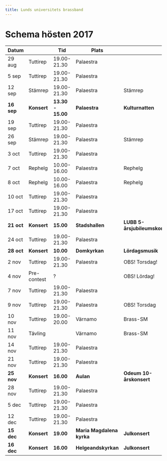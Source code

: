 ```yaml
---
title: Lunds universitets brassband
---
```


# Schema hösten 2017

| Datum  |             | Tid           | Plats                 |                               | Fika                 |
|--------|-------------|---------------|-----------------------|-------------------------------|----------------------|
| 29 aug | Tuttirep    | 19.00-21.30   | Palaestra             |                               | Karna Eilert         |
| 5 sep  | Tuttirep    | 19.00-21.30   | Palaestra             |                               | Monica Kaija         |
| 12 sep | Stämrep     | 19.00-21.30   | Palaestra             | Stämrep                       | Josefine Ekdahl      |
| **16 sep** | **Konsert** | **13.30 - 15.00** | **Palaestra**             | **Kulturnatten**                  |                      |
| 19 sep | Tuttirep    | 19.00-21.30   | Palaestra             |                               | Rikard Lindahl       |
| 26 sep | Stämrep     | 19.00-21.30   | Palaestra             | Stämrep                       | Olov Ferm            |
| 3 oct  | Tuttirep    | 19.00-21.30   | Palaestra             |                               | Hampus Holmander     |
| 7 oct  | Rephelg     | 10.00-16.00   | Palaestra             | Rephelg                       | Emil Nordh           |
| 8 oct  | Rephelg     | 10.00-16.00   | Palaestra             | Rephelg                       | Anna Lindholm        |
| 10 oct | Tuttirep    | 19.00-21.30   | Palaestra             |                               | Einar Nordengren     |
| 17 oct | Tuttirep    | 19.00-21.30   | Palaestra             |                               | Peder Andersson      |
| **21 oct** | **Konsert** | **15.00**         | **Stadshallen**           | **LUBB 5-årsjubileumskonsert**|                      |
| 24 oct | Tuttirep    | 19.00-21.30   | Palaestra             |                               | Carl-Johan Ceberberg |
| **28 oct** | **Konsert** | **10.00**         | **Domkyrkan**             | **Lördagsmusik**                  |                      |
| 2 nov  | Tuttirep    | 19.00-21.30   | Palaestra             | OBS! Torsdag!                 | Roger Karlsson       |
| 4 nov  | Pre-contest | ?             |                       | OBS! Lördag!                  |                      |
| 7 nov  | Tuttirep    | 19.00-21.30   | Palaestra             |                               | Andreas Gustafsson   |
| 9 nov  | Tuttirep    | 19.00-21.30   | Palaestra             | OBS! Torsdag                  | Per-Ola Wiking       |
| 10 nov | Tuttirep    | 19.00-20.00   | Värnamo               | Brass-SM                      |                      |
| 11 nov | Tävling     |               | Värnamo               | Brass-SM                      |                      |
| 14 nov | Tuttirep    | 19.00-21.30   | Palaestra             |                               | Alva Thorell         |
| 21 nov | Tuttirep    | 19.00-21.30   | Palaestra             |                               | Connie Roslund       |
| **25 nov** | **Konsert** | **16.00**         | **Aulan**                 | **Odeum 10-årskonsert**           |                      |
| 28 nov | Tuttirep    | 19.00-21.30   | Palaestra             |                               | Pär-Ola Jansell      |
| 5 dec  | Tuttirep    | 19.00-21.30   | Palaestra             |                               | Niklas Mårtensson    |
| 12 dec | Tuttirep    | 19.00-21.30   | Palaestra             |                               | Sam Persson          |
| **15 dec** | **Konsert** | **19.00**         | **Maria Magdalena kyrka** | **Julkonsert**                    |                      |
| **16 dec** | **Konsert** | **16.00**        | **Helgeandskyrkan**       | **Julkonsert**                    |                      |
